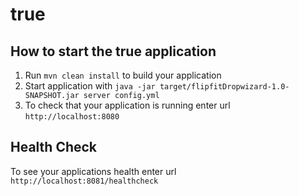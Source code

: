 # true

How to start the true application
---

1. Run `mvn clean install` to build your application
1. Start application with `java -jar target/flipfitDropwizard-1.0-SNAPSHOT.jar server config.yml`
1. To check that your application is running enter url `http://localhost:8080`

Health Check
---

To see your applications health enter url `http://localhost:8081/healthcheck`
